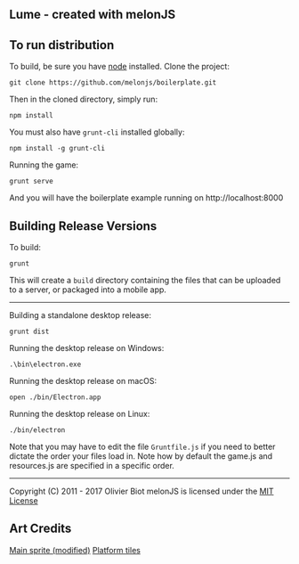 Lume - created with melonJS
-------------------------------------------------------------------------------

## To run distribution

To build, be sure you have [node](http://nodejs.org) installed. Clone the project:

    git clone https://github.com/melonjs/boilerplate.git

Then in the cloned directory, simply run:

    npm install

You must also have `grunt-cli` installed globally:

    npm install -g grunt-cli

Running the game:

	grunt serve

And you will have the boilerplate example running on http://localhost:8000

## Building Release Versions

To build:

    grunt

This will create a `build` directory containing the files that can be uploaded to a server, or packaged into a mobile app.

----

Building a standalone desktop release:

    grunt dist

Running the desktop release on Windows:

    .\bin\electron.exe

Running the desktop release on macOS:

    open ./bin/Electron.app

Running the desktop release on Linux:

    ./bin/electron

Note that you may have to edit the file `Gruntfile.js` if you need to better dictate the order your files load in. Note how by default the game.js and resources.js are specified in a specific order.

-------------------------------------------------------------------------------
Copyright (C) 2011 - 2017 Olivier Biot
melonJS is licensed under the [MIT License](http://www.opensource.org/licenses/mit-license.php)

## Art Credits
[Main sprite (modified)](https://opengameart.org/content/platformer-baddies)
[Platform tiles](https://opengameart.org/content/dirt-platformer-tiles)
